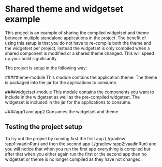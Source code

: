 # Shared theme and widgetset example

This project is an example of sharing the compiled widgetset and theme between multiple standalone applications in 
the project. The benefit of using this setup is that you do not have to re-compile both the theme and the widgetset 
per project, instead the widgetset is only compiled when a shared component is modified or a shared theme changed. 
This will speed up your build significantly.

The project is setup in the following way:

####theme-module
This module contains the application theme. The theme is packaged into the jar for the applications to consume.

####widgetset-module
This module contains the components you want to include in the widgetset as well as the pre-compiled widgetset. The
widgetset is included in the jar for the applications to consume.

####app1 and app2
Consumes the widgetset and theme

## Testing the project setup

To try out the project by running first the first app (./gradlew :app1:vaadinRun) and then the second 
app (./gradlew :app2:vaadinRun) and you will notice that when you run the first app everything is compiled but after that 
when you either again run the first or the second app then no widgetset or theme is no longer compiled as they have not 
changed.